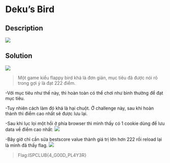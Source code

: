 # Deku’s Bird
## Description
![](bird/1.png)


## Solution
![](bird/2.png)
>Một game kiểu flappy bird khá là đơn giản, mục tiêu đã được nói rõ trong gợi ý là đạt 222 điểm.

-Với mục tiêu như thế này, thì hoàn toàn có thể chơi như bình thường để đạt mục tiêu.

-Tuy nhiên cách làm đó khá là hại chuột. Ở challenge này, sau khi hoàn thành thì điểm cao nhất sẽ được lưu lại.

-Sau khi lục lọi một hồi ở phía browser thì mình thấy có 1 cookie dùng để lưu data về điểm cao nhất:
![](bird/3.png)

-Bây giờ chỉ cần sửa  bestscore value thành giá trị lớn hơn 222 rồi reload lại là mình đã thấy flag.
![](bird/4.png)

>Flag:ISPCLUB{4_G00D_PL4Y3R}
